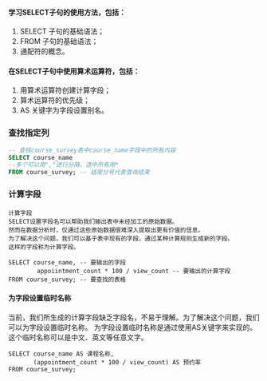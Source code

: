 #### 学习SELECT子句的使用方法，包括：

1. SELECT 子句的基础语法；
2. FROM 子句的基础语法；
3. 通配符的概念。

#### 在SELECT子句中使用算术运算符，包括：

1. 用算术运算符创建计算字段；
2. 算术运算符的优先级；
3. AS 关键字为字段设置别名。

### 查找指定列
```sql
-- 查找course_survey表中course_name字段中的所有内容
SELECT course_name
--多个可以用","进行分隔，选中所有用*
FROM course_survey; -- 结尾分号代表查询结束
```

### 计算字段

	计算字段
	SELECT设置字段名可以帮助我们输出表中未经加工的原始数据。
	然而在数据分析时，仅通过这些原始数据很难深入提取出更有价值的信息。
	为了解决这个问题，我们可以基于表中现有的字段，通过某种计算规则生成新的字段。
	这样的字段称为计算字段。

```
SELECT course_name, -- 要输出的字段
		appoiintment_count * 100 / view_count -- 要输出的计算字段
FROM course_survey; -- 要查找的表格
```

#### 为字段设置临时名称

当前，我们所生成的计算字段缺乏字段名，不易于理解。为了解决这个问题，我们可以为字段设置临时名称。
为字段设置临时名称是通过使用AS关键字来实现的。这个临时名称可以是中文、英文等任意文字。
```
SELECT course_name AS 课程名称, 
       (appointment_count * 100 / view_count) AS 预约率
FROM course_survey;
```
<!--stackedit_data:
eyJoaXN0b3J5IjpbLTEzNzY5MDI5NzEsLTE3Njg3NTQzNTAsLT
E0NDkwMjAwMjAsLTExMTUzMzc4NzhdfQ==
-->